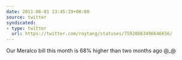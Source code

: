 ```yaml
---
date: 2011-06-01 13:45:19+00:00
source: twitter
syndicated:
- type: twitter
  url: https://twitter.com/roytang/statuses/75920863496646656/
---
```


Our Meralco bill this month is 68% higher than two months ago @_@